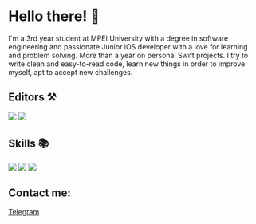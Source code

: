 # Hello there! 👋

I'm a 3rd year student at MPEI University with a degree in software engineering and passionate Junior iOS developer with a love for learning and problem solving. More than a year on personal Swift projects. I try to write clean and easy-to-read code, learn new things in order to improve myself, apt to accept new challenges.

## Editors ⚒️
![](https://img.shields.io/badge/Xcode-007ACC?style=for-the-badge&logo=Xcode&logoColor=white)
![](https://img.shields.io/badge/Visual_Studio_Code-0078D4?style=for-the-badge&logo=visual%20studio%20code&logoColor=white)

## Skills 📚
![](https://img.shields.io/badge/Swift-FA7343?style=for-the-badge&logo=swift&logoColor=white)
![](https://img.shields.io/badge/Python-14354C?style=for-the-badge&logo=python&logoColor=white)
![](https://img.shields.io/badge/PostgreSQL-316192?style=for-the-badge&logo=postgresql&logoColor=white)

## Contact me:

[Telegram](https://t.me/alexx_bobr)
